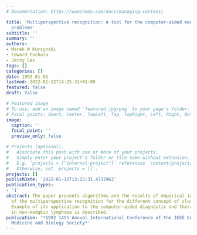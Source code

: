 ```yaml
---
# Documentation: https://wowchemy.com/docs/managing-content/

title: 'Multiperspective recognition: A tool for the computer-aided medical decision
  problems'
subtitle: ''
summary: ''
authors:
- Marek W Kurzynski
- Edward Puchala
- Jerzy Sas
tags: []
categories: []
date: 1992-01-01
lastmod: 2022-01-12T14:25:31+01:00
featured: false
draft: false

# Featured image
# To use, add an image named `featured.jpg/png` to your page's folder.
# Focal points: Smart, Center, TopLeft, Top, TopRight, Left, Right, BottomLeft, Bottom, BottomRight.
image:
  caption: ''
  focal_point: ''
  preview_only: false

# Projects (optional).
#   Associate this post with one or more of your projects.
#   Simply enter your project's folder or file name without extension.
#   E.g. `projects = ["internal-project"]` references `content/project/deep-learning/index.md`.
#   Otherwise, set `projects = []`.
projects: []
publishDate: '2022-01-12T13:25:31.473296Z'
publication_types:
- '1'
abstract: The paper presents algorithms and the results of empirical investigations
  of the multiperspective recognition for the different concept of classifier action.
  Example of its application to the computer-aided diagnostic and therapeutic decisions
  in non-Hodgkin lymphoma is described.
publication: '*1992 14th Annual International Conference of the IEEE Engineering in
  Medicine and Biology Society*'
---
```

